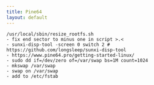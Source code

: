 ```yaml
---
title: Pine64
layout: default
---
```


    /usr/local/sbin/resize_rootfs.sh
    - fix end sector to minus one in script >.<
    - sunxi-disp-tool -screen 0 switch 2 # https://github.com/longsleep/sunxi-disp-tool
    - https://www.pine64.pro/getting-started-linux/
    - sudo dd if=/dev/zero of=/var/swap bs=1M count=1024
    - mkswap /var/swap
    - swap on /var/swap
    - add to /etc/fstab
